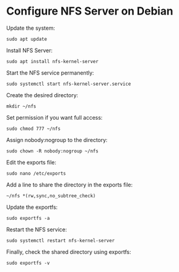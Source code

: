 # Configure NFS Server on Debian

Update the system:
```
sudo apt update
```

Install NFS Server:
```
sudo apt install nfs-kernel-server
```

Start the NFS service permanently:
```
sudo systemctl start nfs-kernel-server.service
```

Create the desired directory:
```
mkdir ~/nfs
```

Set permission if you want full access:
```
sudo chmod 777 ~/nfs
```

Assign nobody:nogroup to the directory:
```
sudo chown -R nobody:nogroup ~/nfs
```

Edit the exports file:
```
sudo nano /etc/exports
```

Add a line to share the directory in the exports file:
```
~/nfs *(rw,sync,no_subtree_check)
```

Update the exportfs:
```
sudo exportfs -a
```

Restart the NFS service:
```
sudo systemctl restart nfs-kernel-server
```

Finally, check the shared directory using exportfs:
```
sudo exportfs -v
```